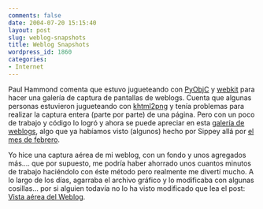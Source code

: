 ```yaml
---
comments: false
date: 2004-07-20 15:15:40
layout: post
slug: weblog-snapshots
title: Weblog Snapshots
wordpress_id: 1860
categories:
- Internet
---
```


Paul Hammond comenta que estuvo jugueteando con [PyObjC](http://pyobjc.sourceforge.net/) y [webkit](http://developer.apple.com/documentation/Cocoa/Reference/WebKit/ObjC_classic/Intro/IntroWK.html) para hacer una galería de captura de pantallas de weblogs. Cuenta que algunas personas estuvieron jugueteando con [khtml2png](http://www.babysimon.co.uk/khtml2png/) y tenía problemas para realizar la captura entera (parte por parte) de una página. Pero con un poco de trabajo y código lo logró y ahora se puede apreciar en esta [galería de weblogs](http://www.paranoidfish.org/notes/2004/07/20/snapshots/), algo que ya habíamos visto (algunos) hecho por Sippey allá por [el mes de febrero](http://www.sippey.com/2004/blog-snaps/).





Yo hice una captura aérea de mi weblog, con un fondo y unos agregados más…. que por supuesto, me podría haber ahorrado unos cuantos minutos de trabajo haciéndolo con éste método pero realmente me divertí mucho. A lo largo de los días, agarraba el archivo gráfico y lo modificaba con algunas cosillas… por si alguien todavía no lo ha visto modificado que lea el post: [Vista aérea del Weblog](http://www.minid.net/archivos/categorias/accesibilidad/vista_aerea_del_weblog.php).




 
